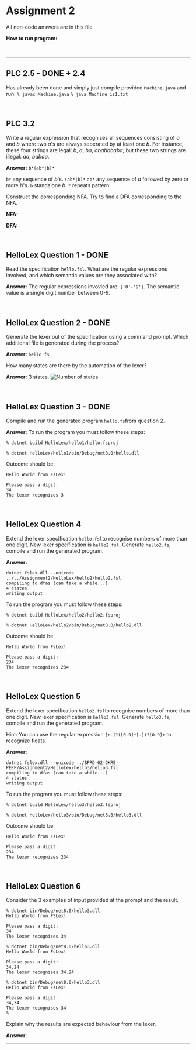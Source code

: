 # Assignment 2

All non-code answers are in this file.

**How to run program:**

</br>

---

## PLC 2.5 - DONE + 2.4

Has already been done and simply just compile provided `Machine.java` and run:
```% javac Machine.java```
```% java Machine is1.txt```

</br>

## PLC 3.2

Write a regular expression that recognises all sequences consisting of *a* and *b* where two *a*'s are always seperated by at least one *b*.
For instance, these four strings are legal: *b*, *a*, *ba*, *ababbbaba*; but these two strings are illegal: *aa*, *babaa*.

**Answer:** `b*(ab*|b)*`

`b*` any sequence of *b*'s.
`(ab*|b)*`
   `ab*` any sequence of *a* followed by zero or more *b*'s.
   `b` standalone *b*.
`*` repeats pattern.

Construct the corresponding NFA. Try to find a DFA corresponding to the NFA.

**NFA:**

**DFA:**

</br>

## HelloLex Question 1 - DONE

Read the specification `hello.fsl`.
What are the regular expressions involved, and which semantic values are they associated with?

**Answer:**
The regular expressions invovled are: `['0'-'9']`.
The semantic value is a single digit number between 0-9.

</br>

## HelloLex Question 2 - DONE

Generate the lexer out of the specification using a command prompt.
Which additional file is generated during the process?

**Answer:**
`hello.fs`

How many states are there by the automation of the lexer?

**Answer:**
3 states.
![Number of states](Appendix/states.png)

</br>

## HelloLex Question 3 - DONE

Compile and run the generated program `hello.fs`from question 2.

**Answer:**
To run the program you must follow these steps:

``` fsharppc
% dotnet build HelloLex/hello1/hello.fsproj

% dotnet HelloLex/hello1/bin/Debug/net8.0/hello.dll
```

Outcome should be:

``` fsharppc
Hello World from FsLex!

Please pass a digit:
34
The lexer recognizes 3
```

</br>

## HelloLex Question 4

Extend the lexer specification `hello.fsl`to recognise numbers of more than one digit.
New lexer specification is `hello2.fsl`.
Generate `hello2.fs`, compile and run the generated program.

**Answer:**

```fsharppc
dotnet fslex.dll --unicode ../../Assignment2/HelloLex/hello2/hello2.fsl
compiling to dfas (can take a while...)
4 states
writing output
```

To run the program you must follow these steps:

``` fsharppc
% dotnet build HelloLex/hello2/hello2.fsproj

% dotnet HelloLex/hello2/bin/Debug/net8.0/hello2.dll
```

Outcome should be:

``` fsharppc
Hello World from FsLex!

Please pass a digit:
234
The lexer recognizes 234
```

</br>

## HelloLex Question 5

Extend the lexer specification `hello2.fsl`to recognise numbers of more than one digit.
New lexer specification is `hello3.fsl`.
Generate `hello3.fs`, compile and run the generated program.

Hint: You can use the regular expression `[+-]?([0-9]*[.])?[0-9]+` to recognize floats.

**Answer:**

```fsharppc
dotnet fslex.dll --unicode ../BPRD-02-OKRE-PEKP/Assignment2/HelloLex/hello3/hello3.fsl
compiling to dfas (can take a while...)
4 states
writing output
```

To run the program you must follow these steps:

``` fsharppc
% dotnet build HelloLex/hello3/hello3.fsproj

% dotnet HelloLex/hello3/bin/Debug/net8.0/hello3.dll
```

Outcome should be:

``` fsharppc
Hello World from FsLex!

Please pass a digit:
234
The lexer recognizes 234
```

</br>

## HelloLex Question 6

Consider the 3 examples of input provided at the prompt and the result.

```fsharppc
% dotnet bin/Debug/net8.0/hello3.dll
Hello World from FSLex!

Please pass a digit:
34
The lexer recognises 34

% dotnet bin/Debug/net8.0/hello3.dll
Hello World from FsLex!

Please pass a digit:
34.24
The lexer recognises 34.24

% dotnet bin/Debug/net8.0/hello3.dll
Hello World from FsLex!

Please pass a digit:
34,34
The lexer recognises 34
%
```

Explain why the results are expected behaviour from the lexer.

**Answer:**

</b>

---
